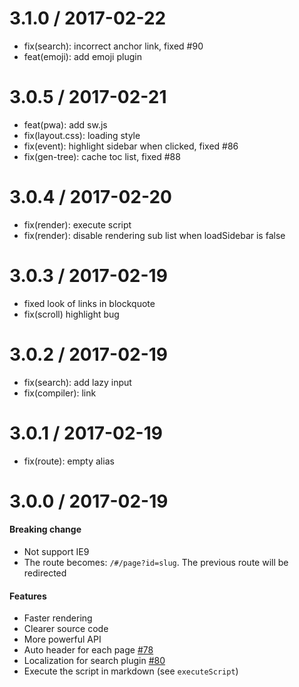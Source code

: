 
3.1.0 / 2017-02-22
==================

  * fix(search): incorrect anchor link, fixed #90
  * feat(emoji): add emoji plugin

3.0.5 / 2017-02-21
==================

  * feat(pwa): add sw.js
  * fix(layout.css): loading style
  * fix(event): highlight sidebar when clicked, fixed #86
  * fix(gen-tree): cache toc list, fixed #88

3.0.4 / 2017-02-20
==================

  * fix(render): execute script
  * fix(render): disable rendering sub list when loadSidebar is false

3.0.3 / 2017-02-19
==================

  * fixed look of links in blockquote
  * fix(scroll) highlight bug

3.0.2 / 2017-02-19
==================

  * fix(search): add lazy input
  * fix(compiler): link

3.0.1 / 2017-02-19
==================

  * fix(route): empty alias

3.0.0 / 2017-02-19
==================

#### Breaking change
- Not support IE9
- The route becomes: `/#/page?id=slug`. The previous route will be redirected

#### Features
- Faster rendering
- Clearer source code
- More powerful API
- Auto header for each page [#78](https://github.com/QingWei-Li/docsify/issues/78)
- Localization for search plugin [#80](https://github.com/QingWei-Li/docsify/issues/80)
- Execute the script in markdown (see `executeScript`)

